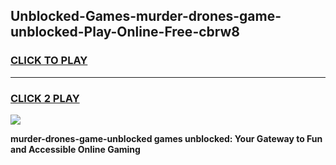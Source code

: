 
## Unblocked-Games-murder-drones-game-unblocked-Play-Online-Free-cbrw8
<h3>
<a href="https://premium76.site?title=murder-drones-game-unblocked&ref=26A">CLICK TO PLAY</a></h3>
<hr>

<h3>
<a href="https://premium76.site?title=murder-drones-game-unblocked&ref=26A">CLICK 2 PLAY</a>
  
</h3>

<a href="https://premium76.site?title=murder-drones-game-unblocked&ref=26A"><img src="https://clearcache.store/games.png"></a>


**murder-drones-game-unblocked games unblocked: Your Gateway to Fun and Accessible Online Gaming**
